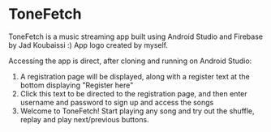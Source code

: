 # ToneFetch
ToneFetch is a music streaming app built using Android Studio and Firebase by Jad Koubaissi :) 
App logo created by myself.

Accessing the app is direct, after cloning and running on Android Studio:
1) A registration page will be displayed, along with a register text at the bottom displaying "Register here"
2) Click this text to be directed to the registration page, and then enter username and password to sign up and access the songs
3) Welcome to ToneFetch! Start playing any song and try out the shuffle, replay and play next/previous buttons.
